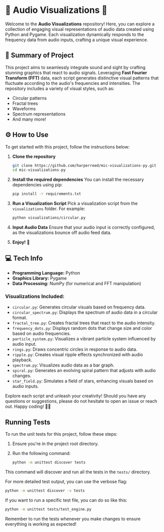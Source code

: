 # 🎵 Audio Visualizations 🎨

Welcome to the **Audio Visualizations** repository! Here, you can explore a collection of engaging visual representations of audio data created using Python and Pygame. Each visualization dynamically responds to the frequency data from audio inputs, crafting a unique visual experience.

## 📜 Summary of Project

This project aims to seamlessly integrate sound and sight by crafting stunning graphics that react to audio signals. Leveraging **Fast Fourier Transform (FFT)** data, each script generates distinctive visual patterns that fluctuate according to the audio's frequencies and intensities. The repository includes a variety of visual styles, such as:

- Circular patterns
- Fractal trees
- Waveforms
- Spectrum representations
- And many more!

## ⚙️ How to Use

To get started with this project, follow the instructions below:

1. **Clone the repository**
   ```bash
   git clone https://github.com/harperreed/mic-visualizations-py.git
   cd mic-visualizations-py
   ```

2. **Install the required dependencies**
   You can install the necessary dependencies using pip:
   ```bash
   pip install -r requirements.txt
   ```

3. **Run a Visualization Script**
   Pick a visualization script from the `visualizations` folder. For example:
   ```bash
   python visualizations/circular.py
   ```

4. **Input Audio Data**
   Ensure that your audio input is correctly configured, as the visualizations bounce off audio feed data.

5. **Enjoy!** 🎉

## 💻 Tech Info

- **Programming Language:** Python
- **Graphics Library:** Pygame
- **Data Processing:** NumPy (for numerical and FFT manipulation)

### Visualizations Included:

- `circular.py`: Generates circular visuals based on frequency data.
- `circular_spectrum.py`: Displays the spectrum of audio data in a circular format.
- `fractal_tree.py`: Creates fractal trees that react to the audio intensity.
- `frequency_dots.py`: Displays random dots that change size and color based on audio frequencies.
- `particle_system.py`: Visualizes a vibrant particle system influenced by audio input.
- `rings.py`: Draws concentric circles in response to audio data.
- `ripple.py`: Creates visual ripple effects synchronized with audio playback.
- `spectrum.py`: Visualizes audio data as a bar graph.
- `spiral.py`: Generates an evolving spiral pattern that adjusts with audio changes.
- `star_field.py`: Simulates a field of stars, enhancing visuals based on audio inputs.

Explore each script and unleash your creativity! Should you have any questions or suggestions, please do not hesitate to open an issue or reach out. Happy coding! 🚀✨

## Running Tests

To run the unit tests for this project, follow these steps:

1. Ensure you're in the project root directory.
2. Run the following command:

   ```bash
   python -m unittest discover tests
   ```

This command will discover and run all the tests in the `tests/` directory.

For more detailed test output, you can use the verbose flag:

   ```bash
   python -m unittest discover -v tests
   ```

If you want to run a specific test file, you can do so like this:

   ```bash
   python -m unittest tests/test_engine.py
   ```

Remember to run the tests whenever you make changes to ensure everything is working as expected!
